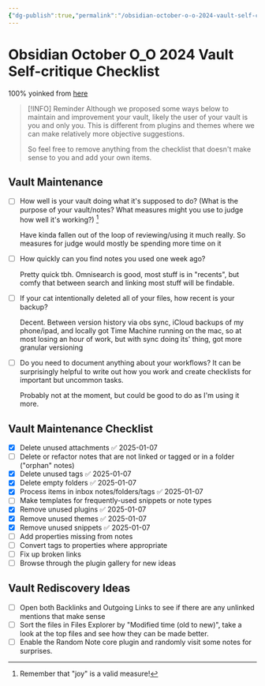 ```yaml
---
{"dg-publish":true,"permalink":"/obsidian-october-o-o-2024-vault-self-critique-checklist/","title":"Obsidian October O_O 2024 Vault Self-critique Checklist","noteIcon":""}
---
```



# Obsidian October O_O 2024 Vault Self-critique Checklist

100% yoinked from [here]()

> [!INFO] Reminder
> Although we proposed some ways below to maintain and improvement your vault, likely the user of your vault is you and only you. This is different from plugins and themes where we can make relatively more objective suggestions.
> 
> So feel free to remove anything from the checklist that doesn't make sense to you and add your own items.

## Vault Maintenance

- [ ] How well is your vault doing what it's supposed to do? (What is the purpose of your vault/notes? What measures might you use to judge how well it's working?) [^1]

	Have kinda fallen out of the loop of reviewing/using it much really. So measures for judge would mostly be spending more time on it

- [ ] How quickly can you find notes you used one week ago?

	Pretty quick tbh. Omnisearch is good, most stuff is in "recents", but comfy that between search and linking most stuff will be findable.

- [ ] If your cat intentionally deleted all of your files, how recent is your backup?

	Decent. Between version history via obs sync, iCloud backups of my phone/ipad, and locally got Time Machine running on the mac, so at most losing an hour of work, but with sync doing its' thing, got more granular versioning

- [ ] Do you need to document anything about your workflows? It can be surprisingly helpful to write out how you work and create checklists for important but uncommon tasks.

	Probably not at the moment, but could be good to do as I'm using it more. 

## Vault Maintenance Checklist

- [x] Delete unused attachments ✅ 2025-01-07
- [ ] Delete or refactor notes that are not linked or tagged or in a folder ("orphan" notes)
- [x] Delete unused tags ✅ 2025-01-07
- [x] Delete empty folders ✅ 2025-01-07
- [x] Process items in inbox notes/folders/tags ✅ 2025-01-07
- [ ] Make templates for frequently-used snippets or note types
- [x] Remove unused plugins ✅ 2025-01-07
- [x] Remove unused themes ✅ 2025-01-07
- [x] Remove unused snippets ✅ 2025-01-07
- [ ] Add properties missing from notes
- [ ] Convert tags to properties where appropriate
- [ ] Fix up broken links
- [ ] Browse through the plugin gallery for new ideas

## Vault Rediscovery Ideas

- [ ] Open both Backlinks and Outgoing Links to see if there are any unlinked mentions that make sense
- [ ] Sort the files in Files Explorer by "Modified time (old to new)", take a look at the top files and see how they can be made better.
- [ ] Enable the Random Note core plugin and randomly visit some notes for surprises.

[^1]: Remember that "joy" is a valid measure! 
